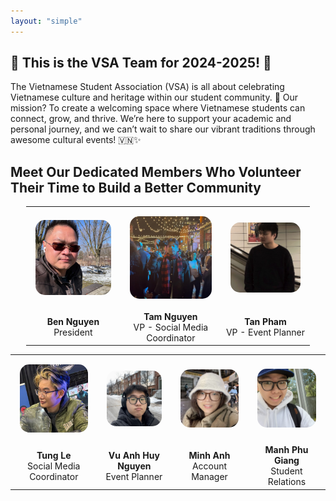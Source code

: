 ```yaml
---
layout: "simple"
---
```


## 🎉 **This is the VSA Team for 2024-2025!** 🎉

The Vietnamese Student Association (VSA) is all about celebrating Vietnamese culture and heritage within our student community. 🌟 Our mission? To create a welcoming space where Vietnamese students can connect, grow, and thrive. We’re here to support your academic and personal journey, and we can’t wait to share our vibrant traditions through awesome cultural events! 🇻🇳✨


## Meet Our Dedicated Members Who Volunteer Their Time to Build a Better Community

<table style="width: 90%; text-align: center; margin-left: auto; margin-right: auto;">
<tr>
    <td style="padding: 15px; text-align: center;">
        <img src="./image/anh-ben.jpeg" alt="Ben Nguyen" 
             style="width: 100%; max-width: 300px; height: auto; aspect-ratio: 1/1; object-fit: cover;  aspect-ratio: 1/1; border-radius: 15px" />
    </td>
    <td style="padding: 15px; text-align: center;">
        <img src="./image/tam.jpg" alt="Tam Nguyen" 
             style="width: 100%; max-width: 300px; height: auto; aspect-ratio: 1/1; object-fit: cover;  aspect-ratio: 1/1; border-radius: 15px" />
    </td>
    <td style="padding: 15px; text-align: center;">
        <img src="./image/tan.jpeg" alt="Tan Pham" 
             style="width: 100%; max-width: 300px; height: auto; aspect-ratio: 1/1; object-fit: cover;  aspect-ratio: 1/1; border-radius: 15px" />
    </td>
</tr>
    <tr>
        <td style="text-align: center;"><strong>Ben Nguyen</strong><br/>President</td>
        <td style="text-align: center;"><strong>Tam Nguyen</strong><br/>VP - Social Media Coordinator</td>
        <td style="text-align: center;"><strong>Tan Pham</strong><br/>VP - Event Planner</td>
    </tr>
</table>

<table style="width: 100%; text-align: center; margin-left: auto; margin-right: auto;  aspect-ratio: 1/1">
<tr>
    <td style="padding: 15px; text-align: center;">
        <img src="./image/tung.jpeg" alt="Tung Le" 
             style="width: 100%; max-width: 300px; height: auto; object-fit: cover;  aspect-ratio: 1/1; border-radius: 15px" />
    </td>
    <td style="padding: 15px; text-align: center;">
        <img src="./image/huy.png" alt="Vu Anh Huy Nguyen" 
             style="width: 100%; max-width: 300px; height: auto; object-fit: cover;  aspect-ratio: 1/1; border-radius: 15px" />
    </td>
    <td style="padding: 15px; text-align: center;">
        <img src="./image/alice.jpg" alt="Minh Anh" 
             style="width: 100%; max-width: 300px; height: auto; object-fit: cover;  aspect-ratio: 1/1; border-radius: 15px" />
    </td>
    <td style="padding: 15px; text-align: center;">
        <img src="./image/phu.jpg" alt="Manh Phu Giang" 
             style="width: 100%; max-width: 300px; height: auto; object-fit: cover;  aspect-ratio: 1/1; border-radius: 15px" />
    </td>
</tr>
    <tr>
        <td style="text-align: center;"><strong>Tung Le</strong><br/>Social Media Coordinator</td>
        <td style="text-align: center;"><strong>Vu Anh Huy Nguyen</strong><br/>Event Planner</td>
        <td style="text-align: center;"><strong>Minh Anh</strong><br/>Account Manager</td>
        <td style="text-align: center;"><strong>Manh Phu Giang</strong><br/>Student Relations</td>
    </tr>
</table>
